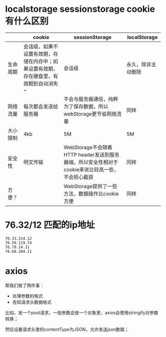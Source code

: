 # localstorage  sessionstorage  cookie 有什么区别

|          | cookie                                                       | sessionStorage                                               | localStorage       |
| -------- | ------------------------------------------------------------ | ------------------------------------------------------------ | ------------------ |
| 生命周期 | 会话级，如果不设置有效期，存储在内存中；如果设置有效期，存在硬盘里，有效期到自动消失~ | 会话级                                                       | 永久，除非主动删除 |
| 网络流量 | 每次都会发送给服务器                                         | 不会与服务器通信，纯粹为了保存数据，所以webStorage更节省网络流量 | 同样               |
| 大小限制 | 4kb                                                          | 5M                                                           | 5M                 |
| 安全性   | 明文传输                                                     | WebStorage不会随着HTTP header发送到服务器端，所以安全性相对于cookie来说比较高一些，不会担心截获 | 同样               |
| 方便？   |                                                              | WebStorage提供了一些方法，数据操作比cookie方便               | 同样               |

# 76.32/12 匹配的ip地址

```
76.33.214.12
76.58.119.74
76.79.24.11
76.68.204.11
```

# axios

帮我们做了两件事：

- 处理参数的格式
- 告知请求头数据格式

比如，发一个post请求，一般参数会放一个对象里，axios会使用stringify对参数转换；

然后设置请求头里的contentType为JSON，允许发送json数据；
